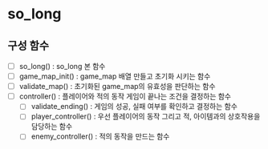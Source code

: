 # so_long

## 구성 함수
- [ ] so_long() : so_long 본 함수
- [ ] game_map_init() : game_map 배열 만들고 초기화 시키는 함수
- [ ] validate_map() : 초기화된 game_map의 유효성을 판단하는 함수
- [ ] controller() : 플레이어와 적의 동작 게임이 끝나는 조건을 결정하는 함수
	- [ ] validate_ending() : 게임의 성공, 실패 여부를 확인하고 결정하는 함수
	- [ ] player_controller() : 우선 플레이어의 동작 그리고 적, 아이템과의 상호작용을 담당하는 함수
	- [ ] enemy_controller() : 적의 동작을 만드는 함수
